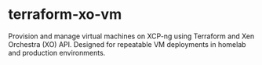 # terraform-xo-vm
Provision and manage virtual machines on XCP-ng using Terraform and Xen Orchestra (XO) API. Designed for repeatable VM deployments in homelab and production environments.
